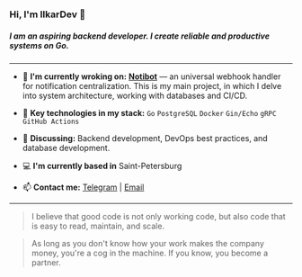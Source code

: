 ### Hi, I'm IIkarDev 👋

##### I am an aspiring backend developer. I create reliable and productive systems on Go.
---

- 🔭 **I'm currently wroking on:** [**Notibot**](https://github.com/IIkarDev/Notibot) — an universal webhook handler for notification centralization. This is my main project, in which I delve into system architecture, working with databases and CI/CD.
  
- 🌱 **Key technologies in my stack:**
  `Go` `PostgreSQL` `Docker` `Gin/Echo` `gRPC` `GitHub Actions`

- 💬 **Discussing:** Backend development, DevOps best practices, and database development.

- 💻 **I'm currently based in** Saint-Petersburg

- 📫 **Contact me:** [Telegram](https://t.me/TarasVolkovich) | [Email](iikardev@gmail.com)

---

> I believe that good code is not only working code, but also code that is easy to read, maintain, and scale.

> As long as you don't know how your work makes the company money, you're a cog in the machine. If you know, you become a partner.
